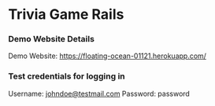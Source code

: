 # Trivia Game Rails

### Demo Website Details
Demo Website: https://floating-ocean-01121.herokuapp.com/

### Test credentials for logging in
Username: johndoe@testmail.com
Password: password

